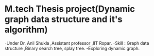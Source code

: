 # M.tech Thesis project(Dynamic graph data structure and it's algorithm)
-Under Dr. Anil Shukla ,Assistant professor ,IIT Ropar.
-Skill : Graph data structure ,Binary search tree, splay tree.
-Exploring dynamic graph.
